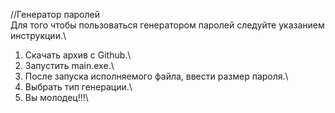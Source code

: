 //Генератор паролей\
Для того чтобы пользоваться генератором паролей следуйте указанием инструкции.\
1) Скачать архив с Github.\
2) Запустить main.exe.\
3) После запуска исполняемого файла, ввести размер пароля.\
4) Выбрать тип генерации.\
5) Вы молодец!!!\